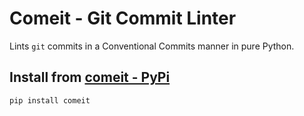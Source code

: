 # Comeit - Git Commit Linter
Lints `git` commits in a Conventional Commits manner in pure Python.

## Install from [comeit - PyPi](https://pypi.org/project/comeit/)
```sh
pip install comeit
```
